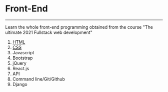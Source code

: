 # Front-End

-------

Learn the whole front-end programming obtained from the course "The ultimate 2021 Fullstack web development"
1. [HTML](https://github.com/chuducthang77/Summer_code/tree/main/front-end/HTML)
2. [CSS](https://github.com/chuducthang77/Summer_code/tree/main/front-end/CSS)
3. Javascript
4. Bootstrap
5. jQuery
6. React.js
7. API
8. Command line/Git/Github
9. Django